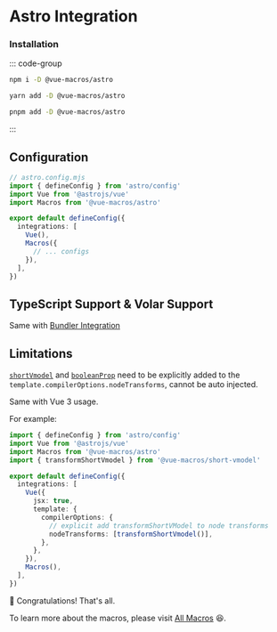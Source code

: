 # Astro Integration

### Installation

::: code-group

```bash [npm]
npm i -D @vue-macros/astro
```

```bash [yarn]
yarn add -D @vue-macros/astro
```

```bash [pnpm]
pnpm add -D @vue-macros/astro
```

:::

## Configuration

```ts
// astro.config.mjs
import { defineConfig } from 'astro/config'
import Vue from '@astrojs/vue'
import Macros from '@vue-macros/astro'

export default defineConfig({
  integrations: [
    Vue(),
    Macros({
      // ... configs
    }),
  ],
})
```

## TypeScript Support & Volar Support

Same with [Bundler Integration](./bundler-integration.md#typescript-support)

## Limitations

[`shortVmodel`](../macros/short-vmodel.md) and [`booleanProp`](../features/boolean-prop.md) need to be explicitly added to the `template.compilerOptions.nodeTransforms`, cannot be auto injected.

Same with Vue 3 usage.

For example:

```ts
import { defineConfig } from 'astro/config'
import Vue from '@astrojs/vue'
import Macros from '@vue-macros/astro'
import { transformShortVmodel } from '@vue-macros/short-vmodel'

export default defineConfig({
  integrations: [
    Vue({
      jsx: true,
      template: {
        compilerOptions: {
          // explicit add transformShortVModel to node transforms
          nodeTransforms: [transformShortVmodel()],
        },
      },
    }),
    Macros(),
  ],
})
```

:tada: Congratulations! That's all.

To learn more about the macros, please visit [All Macros](/macros/) :laughing:.
